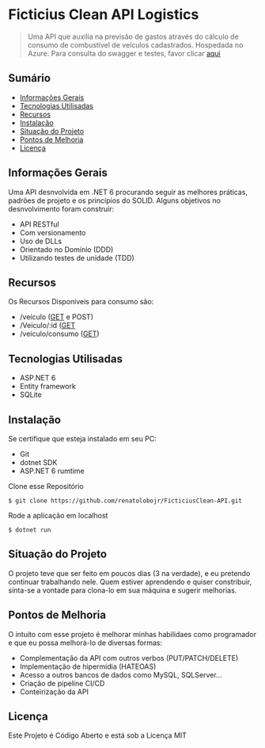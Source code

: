 # Ficticius Clean API Logistics
> Uma API que auxilia na previsão de gastos através do cálculo de consumo de combustível de veículos cadastrados.
> Hospedada no Azure. Para consulta do swagger e testes, favor clicar <a href="https://ficticius-clean.azurewebsites.net/swagger/index.html" target="_blank" rel="noopener"> aqui </a>


## Sumário
* [Informações Gerais](#informações-gerais)
* [Tecnologias Utilisadas](#tecnologias-utilisadas)
* [Recursos](#recursos)
* [Instalação](#instalação)
* [Situação do Projeto](#situação-do-projeto)
* [Pontos de Melhoria](#pontos-de-melhoria)
* [Licença](#licença)


## Informações Gerais
Uma API desnvolvida em .NET 6 procurando seguir as melhores práticas, padrões de projeto e os princípios do SOLID. Alguns objetivos no desnvolvimento foram construir:
- API RESTful
- Com versionamento
- Uso de DLLs
- Orientado no Domínio (DDD)
- Utilizando testes de unidade (TDD)


## Recursos
Os Recursos Disponíveis para consumo são:
- /veículo ([GET](https://ficticius-clean.azurewebsites.net/v1/veiculos) e POST)
- /Veiculo/:id ([GET](https://ficticius-clean.azurewebsites.net/v1/veiculos/82987a44-e428-4901-8dd3-d837a9ccf947)
- /veículo/consumo ([GET](https://ficticius-clean.azurewebsites.net/v1/veiculos/consumo?FuelPrice=7.50&DistanceCity=8&DistanceRoad=120))


## Tecnologias Utilisadas
- ASP.NET 6
- Entity framework
- SQLite


## Instalação

Se certifique que esteja instalado em seu PC:
- Git
- dotnet SDK
- ASP.NET 6 rumtime

Clone esse Repositório
````
$ git clone https://github.com/renatolobojr/FicticiusClean-API.git
````

Rode a aplicação em localhost
````
$ dotnet run
````

## Situação do Projeto
O projeto teve que ser feito em poucos dias (3 na verdade), e eu pretendo continuar trabalhando nele. Quem estiver aprendendo e quiser constribuir, sinta-se a vontade para clona-lo em sua máquina e sugerir melhorias.


## Pontos de Melhoria
O intuito com esse projeto é melhorar minhas habilidaes como programador e que eu possa melhorá-lo de diversas formas:
- Complementação da API com outros verbos (PUT/PATCH/DELETE)
- Implementação de hipermídia (HATEOAS)
- Acesso a outros bancos de dados como MySQL, SQLServer...
- Criação de pipeline CI/CD
- Conteirização da API


## Licença
Este Projeto é Código Aberto e está sob a Licença MIT
